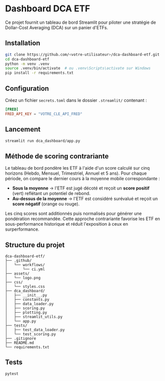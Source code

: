 # Dashboard DCA ETF

Ce projet fournit un tableau de bord Streamlit pour piloter une stratégie de Dollar-Cost Averaging (DCA) sur un panier d'ETFs.

## Installation

```bash
git clone https://github.com/<votre-utilisateur>/dca-dashboard-etf.git
cd dca-dashboard-etf
python -m venv .venv
source .venv/bin/activate  # ou .venv\Scripts\activate sur Windows
pip install -r requirements.txt
```

## Configuration

Créez un fichier `secrets.toml` dans le dossier `.streamlit/` contenant :

```toml
[FRED]
FRED_API_KEY = "VOTRE_CLE_API_FRED"
```

## Lancement

```bash
streamlit run dca_dashboard/app.py
```

## Méthode de scoring contrariante

Le tableau de bord pondère les ETF à l'aide d'un score calculé sur cinq horizons (Hebdo, Mensuel, Trimestriel, Annuel et 5 ans). Pour chaque période, on compare le dernier cours à la moyenne mobile correspondante :

- **Sous la moyenne** → l'ETF est jugé décoté et reçoit un **score positif** (vert) reflétant un potentiel de rebond.
- **Au-dessus de la moyenne** → l'ETF est considéré surévalué et reçoit un **score négatif** (orange ou rouge).

Les cinq scores sont additionnés puis normalisés pour générer une pondération recommandée. Cette approche contrariante favorise les ETF en sous-performance historique et réduit l'exposition à ceux en surperformance.

## Structure du projet

```
dca-dashboard-etf/
├── .github/
│   └── workflows/
│       └── ci.yml
├── assets/
│   └── logo.png
├── css/
│   └── styles.css
├── dca_dashboard/
│   ├── __init__.py
│   ├── constants.py
│   ├── data_loader.py
│   ├── scoring.py
│   ├── plotting.py
│   ├── streamlit_utils.py
│   └── app.py
├── tests/
│   ├── test_data_loader.py
│   └── test_scoring.py
├── .gitignore
├── README.md
└── requirements.txt
```

## Tests

```bash
pytest
```